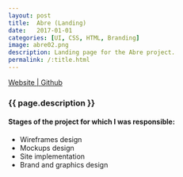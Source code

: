 ```yaml
---
layout: post
title:  Abre (Landing)
date:   2017-01-01
categories: [UI, CSS, HTML, Branding]
image: abre02.png
description: Landing page for the Abre project.
permalink: /:title.html
---
```

<p>
<a href="http://abre.tumunicipio.org/" target="_blank"><i class="fa fa-external-link-square" aria-hidden="true"></i> Website | </a>
<a href="https://github.com/ciudadanointeligente/abre.tumunicipio" target="_blank"><i class="fa fa-github" aria-hidden="true"></i> Github</a>
</p>

<h3>{{ page.description }}</h3>

<h4>Stages of the project for which I was responsible:</h4>
<ul class="linea list-unstyled">
  <li>Wireframes design</li>
  <li>Mockups design</li>
  <li>Site implementation</li>
  <li>Brand and graphics design</li>
</ul>

<div id="main-slider">
  <div class="item"><img alt="" src="{{ site.baseurl }}img/content/abre/03.png" class="img-responsive"></div>
  <div class="item"><img alt="" src="{{ site.baseurl }}img/content/abre/04.png" class="img-responsive"></div>
  <div class="item"><img alt="" src="{{ site.baseurl }}img/content/abre/05.png" class="img-responsive"></div>
</div>
